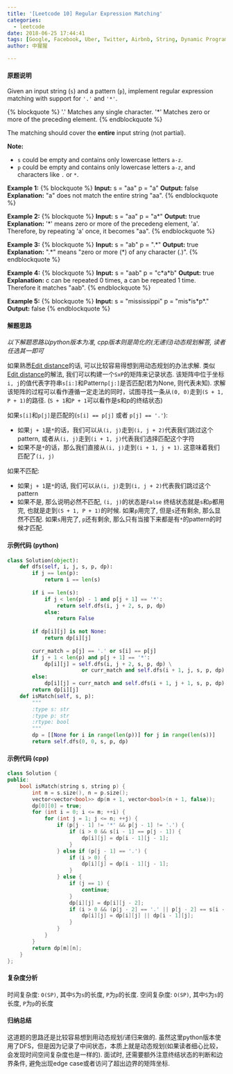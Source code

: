 ```yaml
---
title: '[Leetcode 10] Regular Expression Matching'
categories:
  - leetcode
date: 2018-06-25 17:44:41
tags: [Google, Facebook, Uber, Twitter, Airbnb, String, Dynamic Programming, Backtracking]
author: 中猩猩

---
```

#### 原题说明
Given an input string (`s`) and a pattern (`p`), implement regular expression matching with support for `'.'` and `'*'`.

{% blockquote %}
'.' Matches any single character.
'*' Matches zero or more of the preceding element.
{% endblockquote %}

The matching should cover the **entire** input string (not partial).

**Note:**
- `s` could be empty and contains only lowercase letters `a-z`.
- `p` could be empty and contains only lowercase letters `a-z`, and characters like `.` or `*`.

**Example 1:**
{% blockquote %}
**Input:**
s = "aa"
p = "a"
**Output:** false
**Explanation:** "a" does not match the entire string "aa".
{% endblockquote %}

**Example 2:**
{% blockquote %}
**Input:**
s = "aa"
p = "a\*"
**Output:** true
**Explanation:** '\*' means zero or more of the precedeng element, 'a'. Therefore, by repeating 'a' once, it becomes "aa".
{% endblockquote %}

**Example 3:**
{% blockquote %}
**Input:**
s = "ab"
p = ".\*"
**Output:** true
**Explanation:** ".\*" means "zero or more (\*) of any character (.)".
{% endblockquote %}

**Example 4:**
{% blockquote %}
**Input:**
s = "aab"
p = "c\*a\*b"
**Output:** true
**Explanation:** c can be repeated 0 times, a can be repeated 1 time. Therefore it matches "aab".
{% endblockquote %}

**Example 5:**
{% blockquote %}
**Input:**
s = "mississippi"
p = "mis\*is\*p\*."
**Output:** false
{% endblockquote %}

#### 解题思路 
*以下解题思路以python版本为准, cpp版本则是简化的(无递归)动态规划解答, 读者任选其一即可*

如果熟悉[Edit distance](https://en.wikipedia.org/wiki/Edit_distance)的话, 可以比较容易得想到用动态规划的办法求解.
类似[Edit distance](https://en.wikipedia.org/wiki/Edit_distance)的解法, 我们可以构建一个`SxP`的矩阵来记录状态. 
该矩阵中位于坐标`i, j`的值代表字符串`s[i:]`和Pattern`p[j:]`是否匹配(若为None, 则代表未知).
求解该矩阵的过程可以看作遵循一定走法的同时，试图寻找一条从`(0, 0)`走到`(S + 1, P + 1)`的路径. (`S + 1`和`P + 1`可以看作是s和p的终结状态)

如果`s[i]`和`p[j]`是匹配的(`s[i] == p[j]` 或者 `p[j] == '.'`):
- 如果`j + 1`是`*`的话，我们可以从`(i, j)`走到`(i, j + 2)`代表我们跳过这个pattern, 或者从`(i, j)`走到`(i + 1, j)`代表我们选择匹配这个字符
- 如果不是`*`的话，那么我们直接从`(i, j)`走到`(i + 1, j + 1)`. 这意味着我们匹配了`(i, j)`

如果不匹配:
- 如果`j + 1`是`*`的话, 我们可以从`(i, j)`走到`(i, j + 2)`代表我们跳过这个pattern
- 如果不是, 那么说明必然不匹配, `(i, j)`的状态是`False`
终结状态就是`s`和`p`都用完, 也就是走到`(S + 1, P + 1)`的时候.
如果`p`用完了, 但是`s`还有剩余, 那么显然不匹配.
如果`s`用完了, `p`还有剩余, 那么只有当接下来都是有`*`的pattern的时候才匹配.

#### 示例代码 (python)
```python
class Solution(object):
    def dfs(self, i, j, s, p, dp):
        if j == len(p):
            return i == len(s)
        
        if i == len(s):
            if j < len(p) - 1 and p[j + 1] == '*':
                return self.dfs(i, j + 2, s, p, dp)
            else:
                return False
            
        if dp[i][j] is not None:
            return dp[i][j]
        
        curr_match = p[j] == '.' or s[i] == p[j]
        if j + 1 < len(p) and p[j + 1] == '*':
            dp[i][j] = self.dfs(i, j + 2, s, p, dp) \
                        or curr_match and self.dfs(i + 1, j, s, p, dp)
        else:
            dp[i][j] = curr_match and self.dfs(i + 1, j + 1, s, p, dp)
        return dp[i][j]
    def isMatch(self, s, p):
        """
        :type s: str
        :type p: str
        :rtype: bool
        """
        dp = [[None for i in range(len(p))] for j in range(len(s))]
        return self.dfs(0, 0, s, p, dp)
```

#### 示例代码 (cpp)
```cpp
class Solution {
public:
    bool isMatch(string s, string p) {
        int m = s.size(), n = p.size();
        vector<vector<bool>> dp(m + 1, vector<bool>(n + 1, false));
        dp[0][0] = true;
        for (int i = 0; i <= m; ++i) {
            for (int j = 1; j <= n; ++j) {
                if (p[j - 1] != '*' && p[j - 1] != '.') {
                    if (i > 0 && s[i - 1] == p[j - 1]) {
                        dp[i][j] = dp[i - 1][j - 1];
                    }
                } else if (p[j - 1] == '.') {
                    if (i > 0) {
                        dp[i][j] = dp[i - 1][j - 1];
                    }
                } else {
                    if (j == 1) {
                        continue;
                    }
                    dp[i][j] = dp[i][j - 2];
                    if (i > 0 && (p[j - 2] == '.' || p[j - 2] == s[i - 1])) {
                        dp[i][j] = dp[i][j] || dp[i - 1][j];
                    }
                }
            }
        }
        return dp[m][n];
    }
};
```

#### 复杂度分析
时间复杂度: `O(SP)`, 其中`S`为`s`的长度, `P`为`p`的长度. 
空间复杂度: `O(SP)`, 其中`S`为`s`的长度, `P`为`p`的长度

#### 归纳总结
这道题的思路还是比较容易想到用动态规划/递归来做的. 虽然这里python版本使用了DFS，但是因为记录了中间状态，本质上就是动态规划(如果读者细心比较，会发现时间空间复杂度也是一样的). 面试时, 还需要额外注意终结状态的判断和边界条件, 避免出现edge case或者访问了超出边界的矩阵坐标.
